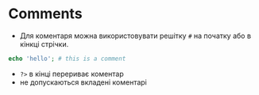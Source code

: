 # Comments

- Для коментаря можна використовувати решітку `#` на початку або в кінкці стрічки.

```php
echo 'hello'; # this is a comment
```

- `?>` в кінці перериває коментар
- не допускаються  вкладені коментарі
